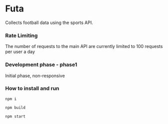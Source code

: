 # Futa
Collects football data using the sports API.

### Rate Limiting 
The number of requests to the main API are currently limited to 100 requests per user a day

### Development phase - phase1
Initial phase, non-responsive

### How to install and run
```
npm i
```
```
npm build 
```
```
npm start
```
